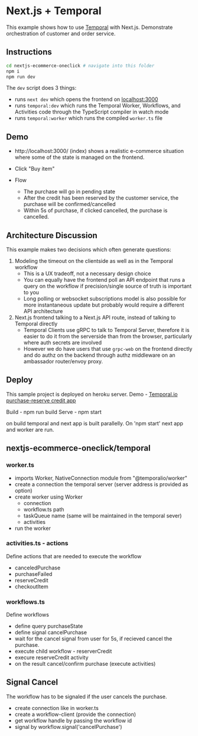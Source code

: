 # Next.js + Temporal

This example shows how to use [Temporal](https://docs.temporal.io/) with Next.js.
Demonstrate orchestration of customer and order service.


## Instructions

```bash
cd nextjs-ecommerce-oneclick # navigate into this folder
npm i
npm run dev
```

The `dev` script does 3 things:

- runs `next dev` which opens the frontend on [localhost:3000](http://localhost:3000)
- runs `temporal:dev` which runs the Temporal Worker, Workflows, and Activities code through the TypeScript compiler in watch mode
- runs `temporal:worker` which runs the compiled `worker.ts` file

## Demo

- http://localhost:3000/ (index) shows a realistic e-commerce situation where some of the state is managed on the frontend.


- Click "Buy item"
- Flow
  - The purchase will go in pending state
  - After the credit has been reserved by the customer service, the purchase will be confirmed/cancelled
  - Within 5s of purchase, if clicked cancelled, the purchase is cancelled.
  
## Architecture Discussion

This example makes two decisions which often generate questions:

1. Modeling the timeout on the clientside as well as in the Temporal workflow
   - This is a UX tradeoff, not a necessary design choice
   - You can equally have the frontend poll an API endpoint that runs a query on the workflow if precision/single source of truth is important to you
   - Long polling or websocket subscriptions model is also possible for more instantaneous update but probably would require a different API architecture
2. Next.js frontend talking to a Next.js API route, instead of talking to Temporal directly
   - Temporal Clients use gRPC to talk to Temporal Server, therefore it is easier to do it from the serverside than from the browser, particularly where auth secrets are involved
   - However we do have users that use `grpc-web` on the frontend directly and do authz on the backend through authz middleware on an ambassador router/envoy proxy.

## Deploy

This sample project is deployed on heroku server. 
Demo - [Temporal.io purchase-reserve credit app](https://temporal-demo-client.herokuapp.com/)

Build - npm run build
Serve - npm start

on build temporal and next app is built parallelly. On 'npm start' next app and worker are run.

## nextjs-ecommerce-oneclick/temporal
### worker.ts
- imports Worker, NativeConnection module from "@temporalio/worker"
- create a connection the temporal server (server address is provided as option)
- create worker using Worker
  - connection
  - workflow.ts path
  - taskQueue name (same will be maintained in the temporal sever)
  - activities
- run the worker

### activities.ts - actions
Define actions that are needed to execute the workflow
- canceledPurchase 
- purchaseFailed
- reserveCredit
- checkoutItem

### workflows.ts
Define workflows
- define query purchaseState
- define signal cancelPurchase
- wait for the cancel signal from user for 5s, if recieved cancel the purchase.
- execute child workflow - reserverCredit 
- execure reserveCredit activity
- on the result cancel/confirm purchase (execute activities)

## Signal Cancel

The workflow has to be signaled if the user cancels the purchase. 
- create connection like in worker.ts
- create a workflow-client (provide the connection)
- get workflow handle by passing the workflow id 
- signal by workflow.signal('cancelPurchase')

 

